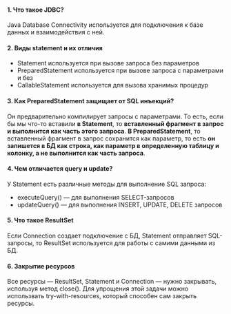#### 1. Что такое JDBC? 
Java Database Connectivity используется для подключения к базе данных и взаимодействия с ней.

#### 2. Виды statement и их отличия
* Statement используется при вызове запроса без параметров
* PreparedStatement используется при вызове запроса с параметрами и без       
* CallableStatement используется для вызова хранимых процедур

#### 3. Как PreparedStatement защищает от SQL инъекций?
Он предварительно компилирует запросы с параметрами. То есть, если бы мы что-то вставили **в Statement**, то **вставленный фрагмент в запрос и выполнится как часть этого запроса**. **В PreparedStatement**, то вставленный фрагмент в запрос сохранится как параметр, то есть **он запишется в БД как строка, как параметр в определенную таблицу и колонку, а не выполнится как часть запроса**.  

#### 4. Чем отличается query и update?
У Statement есть различные методы для выполнение SQL запроса:        
* executeQuery() —  для выполнения SELECT-запросов
* updateQuery() — для выполнения INSERT, UPDATE, DELETE запросов

#### 5. Что такое ResultSet
Если Connection создает подключение с БД, Statement отправляет SQL-запросы, то ResultSet используется для работы с самими данными из БД.

#### 6. Закрытие ресурсов
Все ресурсы — ResultSet, Statement и Connection — нужно закрывать, используя метод close(). Для упрощения этой задачи можно использвать try-with-resources, который способен сам закрыть ресурсы.
